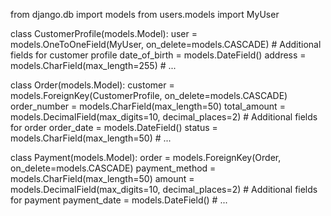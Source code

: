 from django.db import models
from users.models import MyUser

class CustomerProfile(models.Model):
    user = models.OneToOneField(MyUser, on_delete=models.CASCADE)
    # Additional fields for customer profile
    date_of_birth = models.DateField()
    address = models.CharField(max_length=255)
    # ...

class Order(models.Model):
    customer = models.ForeignKey(CustomerProfile, on_delete=models.CASCADE)
    order_number = models.CharField(max_length=50)
    total_amount = models.DecimalField(max_digits=10, decimal_places=2)
    # Additional fields for order
    order_date = models.DateField()
    status = models.CharField(max_length=50)
    # ...

class Payment(models.Model):
    order = models.ForeignKey(Order, on_delete=models.CASCADE)
    payment_method = models.CharField(max_length=50)
    amount = models.DecimalField(max_digits=10, decimal_places=2)
    # Additional fields for payment
    payment_date = models.DateField()
    # ...
